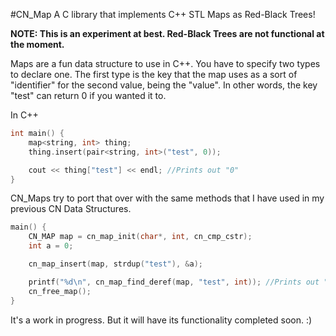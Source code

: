 #CN_Map
A C library that implements C++ STL Maps as Red-Black Trees!

<b>NOTE: This is an experiment at best. Red-Black Trees are not functional at the moment.</b>

Maps are a fun data structure to use in C++. You have to specify two types to declare one. The first type is the key that the map uses as a sort of "identifier" for the second value, being the "value". In other words, the key "test" can return 0 if you wanted it to.

In C++
```c++
int main() {
	map<string, int> thing;
	thing.insert(pair<string, int>("test", 0));

	cout << thing["test"] << endl; //Prints out "0"
}
```

CN_Maps try to port that over with the same methods that I have used in my previous CN Data Structures.

```c
main() {
	CN_MAP map = cn_map_init(char*, int, cn_cmp_cstr);
	int a = 0;

	cn_map_insert(map, strdup("test"), &a);

	printf("%d\n", cn_map_find_deref(map, "test", int)); //Prints out "0"
	cn_free_map();
}
```

It's a work in progress. But it will have its functionality completed soon. :)
